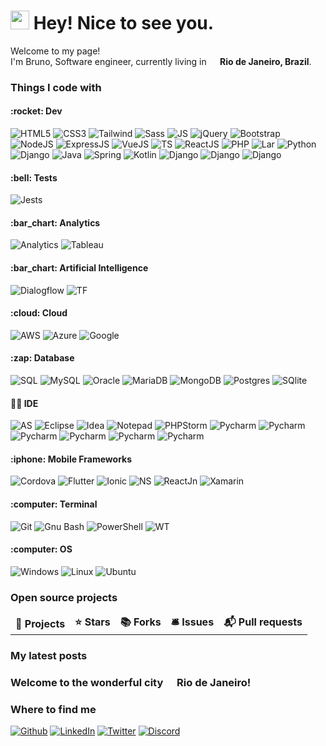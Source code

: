 <h1><img src="https://emojis.slackmojis.com/emojis/images/1531849430/4246/blob-sunglasses.gif?1531849430" width="30"/> Hey! Nice to see you.</h1>

Welcome to my page! </br> I'm Bruno, Software engineer, currently living in <img src="https://user-images.githubusercontent.com/114622658/193428197-6afa5891-87b5-419b-9640-2cc382861685.png" width="14"/><b> Rio de Janeiro, Brazil</b>.

<h3>Things I code with</h3>
<h4>:rocket: Dev</h4>
<p>
<img alt = "HTML5"      src = "https://img.shields.io/badge/HTML5-E34F26?=flat-square&logo=html5&logoColor=white" height="" width=""/>
<img alt = "CSS3"       src = "https://img.shields.io/badge/CSS3-1572B6?=flat-square&logo=css3&logoColor=white" height="" width=""/>
<img alt = "Tailwind"   src = "https://img.shields.io/badge/Tailwind_CSS-38B2AC?=flat-square&logo=tailwind-css&logoColor=white" height="" width=""/>
<img alt = "Sass"       src = "https://img.shields.io/badge/Sass-CC6699?=flat-square&logo=sass&logoColor=white" height="" width=""/>
<img alt = "JS"         src = "https://img.shields.io/badge/JavaScript-F7DF1E?=flat-square&logo=javascript&logoColor=black" height="" width=""/>
<img alt = "jQuery"     src = "https://img.shields.io/badge/jQuery-0769AD?=flat-square&logo=jquery&logoColor=white" height="" width=""/>
<img alt = "Bootstrap"  src = "https://img.shields.io/badge/Bootstrap-563D7C?=flat-square&logo=bootstrap&logoColor=white" height="" width=""/>
<img alt = "NodeJS"     src = "https://img.shields.io/badge/Node.js-43853D?=flat-square&logo=node.js&logoColor=white" height="" width=""/>
<img alt = "ExpressJS"  src = "https://img.shields.io/badge/Express.js-404D59?" height="" width=""/>
<img alt = "VueJS"      src = "https://img.shields.io/badge/Vue.js-35495E?=flat-square&logo=vue.js&logoColor=4FC08D" height="" width=""/>
<img alt = "TS"         src = "https://img.shields.io/badge/TypeScript-007ACC?=flat-square&logo=typescript&logoColor=white" height="" width=""/>
<img alt = "ReactJS"    src = "https://img.shields.io/badge/React-20232A?=flat-square&logo=react&logoColor=61DAFB" height="" width=""/>
<img alt = "PHP"        src = "https://img.shields.io/badge/PHP-777BB4?=flat-square&logo=php&logoColor=white" height="" width=""/>
<img alt = "Lar"        src = "https://img.shields.io/badge/Laravel-FF2D20?=flat-square&logo=laravel&logoColor=white" height="" width=""/>
<img alt = "Python"     src = "https://img.shields.io/badge/Python-14354C?=flat-square&logo=python&logoColor=white" height="" width=""/>
<img alt = "Django"     src = "https://img.shields.io/badge/Django-092E20?=flat-square&logo=django&logoColor=white" height="" width=""/>
<img alt = "Java"       src = "https://img.shields.io/badge/Java-ED8B00?=flat-square&logo=java&logoColor=white" height="" width=""/>
<img alt = "Spring"     src = "https://img.shields.io/badge/Spring-6DB33F?=flat-square&logo=spring&logoColor=white" height="" width=""/>
<img alt = "Kotlin"     src = "https://img.shields.io/badge/Kotlin-0095D5?=flat-square&logo=kotlin&logoColor=white" height="" width=""/>
<img alt = "Django"     src = "https://img.shields.io/badge/Python-3776AB?=flat-square&logo=python&logoColor=white" height="" width=""/>
<img alt = "Django"     src = "https://img.shields.io/badge/Python-3776AB?=flat-square&logo=python&logoColor=white" height="" width=""/>
<img alt = "Django"     src = "https://img.shields.io/badge/Python-3776AB?=flat-square&logo=python&logoColor=white" height="" width=""/>

</p>
<h4>:bell: Tests</h4>
<p>
<img alt = "Jests"      src = "https://img.shields.io/badge/Jest-323330?=flat-square&logo=Jest&logoColor=white" height="" width=""/>
</p>
<h4>:bar_chart: Analytics</h4>
<p>
<img alt = "Analytics"  src = "https://img.shields.io/badge/Google%20Analytics-E37400?=flat-square&logo=google%20analytics&logoColor=white" height="" width=""/>
<img alt = "Tableau"    src = "https://img.shields.io/badge/Tableau-E97627?=flat-square&logo=Tableau&logoColor=white" height="" width=""/>
</p>
<h4>:bar_chart: Artificial Intelligence</h4>
<p>
<img alt = "Dialogflow" src = "https://img.shields.io/badge/dialogflow-FF9800?=flat-square&logo=dialogflow&logoColor=white" height="" width=""/>
<img alt = "TF"         src = "https://img.shields.io/badge/TensorFlow-FF6F00?=flat-square&logo=tensorflow&logoColor=white" height="" width=""/>
</p>
<h4>:cloud: Cloud</h4>
<p>
<img alt = "AWS"      src = "https://img.shields.io/badge/Amazon_AWS-FF9900?=flat-square&logo=amazonaws&logoColor=white" height="" width=""/>
<img alt = "Azure"    src = "https://img.shields.io/badge/microsoft%20azure-0089D6?=flat-square&logo=microsoft-azure&logoColor=white" height="" width=""/>
<img alt = "Google"   src = "https://img.shields.io/badge/Google_Cloud-4285F4?=flat-square&logo=google-cloud&logoColor=white" height="" width=""/>
</p>
<h4>:zap: Database</h4>
<p>
<img alt = "SQL"      src = "https://img.shields.io/badge/Microsoft%20SQL%20Server-CC2927?=flat-square&logo=microsoft%20sql%20server&logoColor=white" height="" width=""/>
<img alt = "MySQL"    src = "https://img.shields.io/badge/MySQL-005C84?=flat-square&logo=mysql&logoColor=white" height="" width=""/>
<img alt = "Oracle"   src = "https://img.shields.io/badge/Oracle-F80000?=flat-square&logo=oracle&logoColor=black" height="" width=""/>
<img alt = "MariaDB"  src = "https://img.shields.io/badge/MariaDB-003545?=flat-square&logo=mariadb&logoColor=white" height="" width=""/>
<img alt = "MongoDB"  src = "https://img.shields.io/badge/MongoDB-4EA94B?=flat-square&logo=mongodb&logoColor=white" height="" width=""/>
<img alt = "Postgres" src = "https://img.shields.io/badge/PostgreSQL-316192?=flat-square&logo=postgresql&logoColor=white" height="" width=""/>
<img alt = "SQlite"   src = "https://img.shields.io/badge/SQLite-07405E?=flat-square&logo=sqlite&logoColor=white" height="" width=""/>
</p>
<h4>👨‍💻 IDE</h4>
<p>
<img alt = "AS"       src = "https://img.shields.io/badge/Android_Studio-3DDC84?=flat-square&logo=android-studio&logoColor=white" height="" width=""/>
<img alt = "Eclipse"  src = "https://img.shields.io/badge/Eclipse-2C2255?=flat-square&logo=eclipse&logoColor=white" height="" width=""/>
<img alt = "Idea"     src = "https://img.shields.io/badge/IntelliJ_IDEA-000000.svg?=flat-square&logo=intellij-idea&logoColor=white" height="" width=""/>
<img alt = "Notepad"  src = "https://img.shields.io/badge/Notepad++-90E59A.svg?=flat-square&logo=notepad%2B%2B&logoColor=black" height="" width=""/>
<img alt = "PHPStorm" src = "http://img.shields.io/badge/-PHPStorm-181717?=flat-square&logo=phpstorm&logoColor=white" height="" width=""/>
<img alt = "Pycharm"  src = "https://img.shields.io/badge/PyCharm-000000.svg?=flat-square&logo=PyCharm&logoColor=white" height="" width=""/>
<img alt = "Pycharm"  src = "https://img.shields.io/badge/replit-667881?=flat-square&logo=replit&logoColor=white" height="" width=""/>
<img alt = "Pycharm"  src = "https://img.shields.io/badge/sublime_text-%23575757.svg?=flat-square&logo=sublime-text&logoColor=important" height="" width=""/>
<img alt = "Pycharm"  src = "https://img.shields.io/badge/Visual_Studio-5C2D91?=flat-square&logo=visual%20studio&logoColor=white" height="" width=""/>
<img alt = "Pycharm"  src = "https://img.shields.io/badge/Visual_Studio_Code-0078D4?=flat-square&logo=visual%20studio%20code&logoColor=white" height="" width=""/>
<img alt = "Pycharm"  src = "https://img.shields.io/badge/WebStorm-000000?=flat-square&logo=WebStorm&logoColor=white" height="" width=""/>
</p>
<h4>:iphone: Mobile Frameworks</h4>
<p>
<img alt = "Cordova"    src = "https://img.shields.io/badge/Cordova-35434F?=flat-square&logo=apache-cordova&logoColor=E8E8E8" height="" width=""/>
<img alt = "Flutter"    src = "https://img.shields.io/badge/Flutter-02569B?=flat-square&logo=flutter&logoColor=white" height="" width=""/>
<img alt = "Ionic"      src = "https://img.shields.io/badge/Ionic-3880FF?=flat-square&logo=ionic&logoColor=white" height="" width=""/>
<img alt = "NS"         src = "https://img.shields.io/badge/NativeScript-3655FF?=flat-square&logo=NativeScript&logoColor=black" height="" width=""/>
<img alt = "ReactJn"    src = "https://img.shields.io/badge/React_Native-20232A?=flat-square&logo=react&logoColor=61DAFB" height="" width=""/>
<img alt = "Xamarin"    src = "https://img.shields.io/badge/Xamarin-3498DB?=flat-square&logo=xamarin&logoColor=white" height="" width=""/>
</p>
<h4>:computer: Terminal</h4>
<p>
<img alt = "Git"        src = "https://img.shields.io/badge/GIT-E44C30?=flat-square&logo=git&logoColor=white" height="" width=""/>
<img alt = "Gnu Bash"   src = "https://img.shields.io/badge/GNU%20Bash-4EAA25?=flat-square&logo=GNU%20Bash&logoColor=white)" height="" width=""/>
<img alt = "PowerShell" src = "https://img.shields.io/badge/powershell-5391FE?=flat-square&logo=powershell&logoColor=white" height="" width=""/>
<img alt = "WT"         src = "https://img.shields.io/badge/windows%20terminal-4D4D4D?=flat-square&logo=windows%20terminal&logoColor=white" height="" width=""/>
</p>
<h4>:computer: OS</h4>
<p>
<img alt = "Windows"    src = "https://img.shields.io/badge/Windows-0078D6?=flat-square&logo=windows&logoColor=white" height="" width=""/>
<img alt = "Linux"      src = "https://img.shields.io/badge/Linux-FCC624?=flat-square&logo=linux&logoColor=black" height="" width=""/>
<img alt = "Ubuntu"     src = "https://img.shields.io/badge/Ubuntu-E95420?=flat-square&logo=ubuntu&logoColor=white" height="" width=""/>
</p>

<h3>Open source projects</h3>

<table>
  <thead align="center">
    <tr border: none;>
      <td><b>🎁 Projects</b></td>
      <td><b>⭐ Stars</b></td>
      <td><b>📚 Forks</b></td>
      <td><b>🛎 Issues</b></td>
      <td><b>📬 Pull requests</b></td>
    </tr>
  </thead>
  <tbody>
    <tr>
</table>

<h3>My latest posts</h3>

<h3>Welcome to the wonderful city <img src="https://user-images.githubusercontent.com/114622658/193428197-6afa5891-87b5-419b-9640-2cc382861685.png" width="14"/> Rio de Janeiro!</h3>

<h3>Where to find me</h3>
<p>
<a href="https://github.com/brunosslvr" target="_blank"><img alt="Github" src="https://img.shields.io/badge/GitHub-%2312100E.svg?&=flat-square&logo=Github&logoColor=white" height="" width=""/></a>
<a href="https://www.linkedin.com/in/brunosslvr" target="_blank"><img alt="LinkedIn" src = "https://img.shields.io/badge/LinkedIn-0077B5?=flat-square&logo=linkedin&logoColor=white" height="" width=""/></a>
<a href="https://twitter.com/brunosslvr" target="_blank"><img alt="Twitter" src="https://img.shields.io/badge/Twitter-1DA1F2?=flat-square&logo=twitter&logoColor=white"  height="" width=""/></a>
<a href="https://www.discord.com/brunosslvr" target="_blank"><img alt="Discord" src = "https://img.shields.io/badge/Discord-7289DA?=flat-square&logo=discord&logoColor=white" height="" width=""/></a>
</p>

